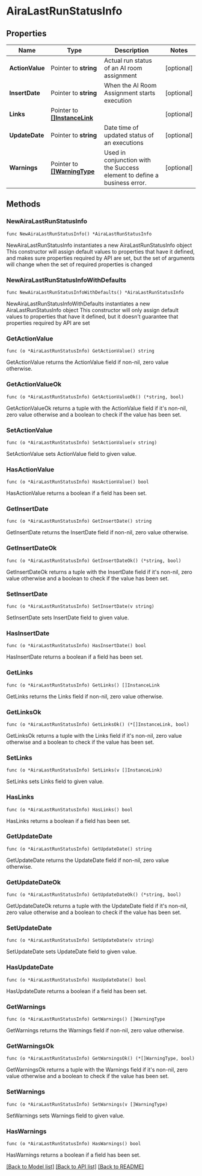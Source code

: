 # AiraLastRunStatusInfo

## Properties

Name | Type | Description | Notes
------------ | ------------- | ------------- | -------------
**ActionValue** | Pointer to **string** | Actual run status of an AI room assignment | [optional] 
**InsertDate** | Pointer to **string** | When the AI Room Assignment starts execution | [optional] 
**Links** | Pointer to [**[]InstanceLink**](InstanceLink.md) |  | [optional] 
**UpdateDate** | Pointer to **string** | Date time of updated status of an executions | [optional] 
**Warnings** | Pointer to [**[]WarningType**](WarningType.md) | Used in conjunction with the Success element to define a business error. | [optional] 

## Methods

### NewAiraLastRunStatusInfo

`func NewAiraLastRunStatusInfo() *AiraLastRunStatusInfo`

NewAiraLastRunStatusInfo instantiates a new AiraLastRunStatusInfo object
This constructor will assign default values to properties that have it defined,
and makes sure properties required by API are set, but the set of arguments
will change when the set of required properties is changed

### NewAiraLastRunStatusInfoWithDefaults

`func NewAiraLastRunStatusInfoWithDefaults() *AiraLastRunStatusInfo`

NewAiraLastRunStatusInfoWithDefaults instantiates a new AiraLastRunStatusInfo object
This constructor will only assign default values to properties that have it defined,
but it doesn't guarantee that properties required by API are set

### GetActionValue

`func (o *AiraLastRunStatusInfo) GetActionValue() string`

GetActionValue returns the ActionValue field if non-nil, zero value otherwise.

### GetActionValueOk

`func (o *AiraLastRunStatusInfo) GetActionValueOk() (*string, bool)`

GetActionValueOk returns a tuple with the ActionValue field if it's non-nil, zero value otherwise
and a boolean to check if the value has been set.

### SetActionValue

`func (o *AiraLastRunStatusInfo) SetActionValue(v string)`

SetActionValue sets ActionValue field to given value.

### HasActionValue

`func (o *AiraLastRunStatusInfo) HasActionValue() bool`

HasActionValue returns a boolean if a field has been set.

### GetInsertDate

`func (o *AiraLastRunStatusInfo) GetInsertDate() string`

GetInsertDate returns the InsertDate field if non-nil, zero value otherwise.

### GetInsertDateOk

`func (o *AiraLastRunStatusInfo) GetInsertDateOk() (*string, bool)`

GetInsertDateOk returns a tuple with the InsertDate field if it's non-nil, zero value otherwise
and a boolean to check if the value has been set.

### SetInsertDate

`func (o *AiraLastRunStatusInfo) SetInsertDate(v string)`

SetInsertDate sets InsertDate field to given value.

### HasInsertDate

`func (o *AiraLastRunStatusInfo) HasInsertDate() bool`

HasInsertDate returns a boolean if a field has been set.

### GetLinks

`func (o *AiraLastRunStatusInfo) GetLinks() []InstanceLink`

GetLinks returns the Links field if non-nil, zero value otherwise.

### GetLinksOk

`func (o *AiraLastRunStatusInfo) GetLinksOk() (*[]InstanceLink, bool)`

GetLinksOk returns a tuple with the Links field if it's non-nil, zero value otherwise
and a boolean to check if the value has been set.

### SetLinks

`func (o *AiraLastRunStatusInfo) SetLinks(v []InstanceLink)`

SetLinks sets Links field to given value.

### HasLinks

`func (o *AiraLastRunStatusInfo) HasLinks() bool`

HasLinks returns a boolean if a field has been set.

### GetUpdateDate

`func (o *AiraLastRunStatusInfo) GetUpdateDate() string`

GetUpdateDate returns the UpdateDate field if non-nil, zero value otherwise.

### GetUpdateDateOk

`func (o *AiraLastRunStatusInfo) GetUpdateDateOk() (*string, bool)`

GetUpdateDateOk returns a tuple with the UpdateDate field if it's non-nil, zero value otherwise
and a boolean to check if the value has been set.

### SetUpdateDate

`func (o *AiraLastRunStatusInfo) SetUpdateDate(v string)`

SetUpdateDate sets UpdateDate field to given value.

### HasUpdateDate

`func (o *AiraLastRunStatusInfo) HasUpdateDate() bool`

HasUpdateDate returns a boolean if a field has been set.

### GetWarnings

`func (o *AiraLastRunStatusInfo) GetWarnings() []WarningType`

GetWarnings returns the Warnings field if non-nil, zero value otherwise.

### GetWarningsOk

`func (o *AiraLastRunStatusInfo) GetWarningsOk() (*[]WarningType, bool)`

GetWarningsOk returns a tuple with the Warnings field if it's non-nil, zero value otherwise
and a boolean to check if the value has been set.

### SetWarnings

`func (o *AiraLastRunStatusInfo) SetWarnings(v []WarningType)`

SetWarnings sets Warnings field to given value.

### HasWarnings

`func (o *AiraLastRunStatusInfo) HasWarnings() bool`

HasWarnings returns a boolean if a field has been set.


[[Back to Model list]](../README.md#documentation-for-models) [[Back to API list]](../README.md#documentation-for-api-endpoints) [[Back to README]](../README.md)



